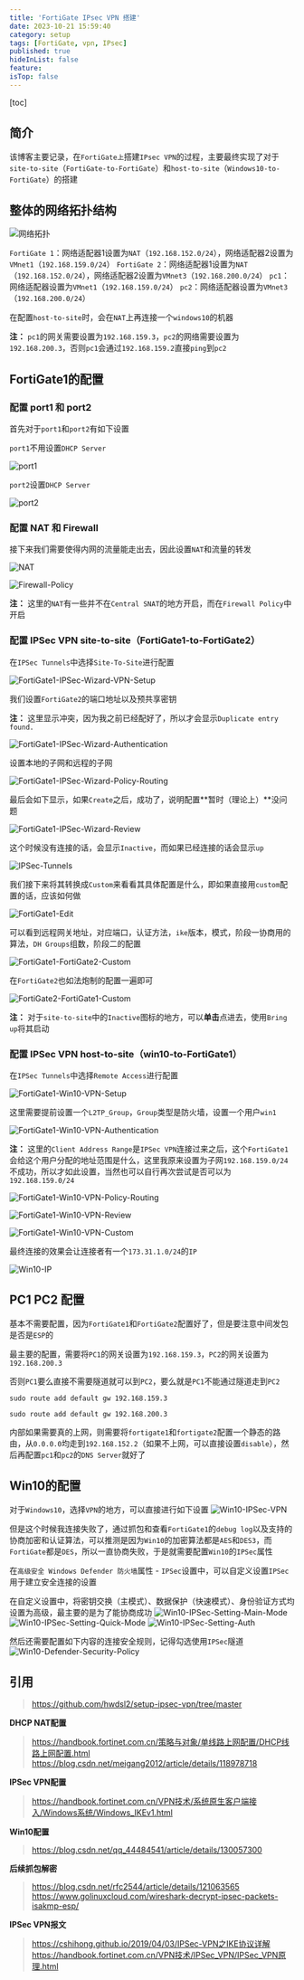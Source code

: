 ```yaml
---
title: 'FortiGate IPsec VPN 搭建'
date: 2023-10-21 15:59:40
category: setup
tags: [FortiGate, vpn, IPsec]
published: true
hideInList: false
feature: 
isTop: false
---
```


[toc]

## 简介

该博客主要记录，在`FortiGate上`搭建`IPsec VPN`的过程，主要最终实现了对于`site-to-site`（`FortiGate-to-FortiGate`）和`host-to-site`（`Windows10-to-FortiGate`）的搭建

## 整体的网络拓扑结构

![网络拓扑](/img/FortiGate-IPsec-VPN-Setup/network-topology-diagram.png)

`FortiGate 1`：网络适配器1设置为`NAT`（`192.168.152.0/24`），网络适配器2设置为`VMnet1`（`192.168.159.0/24`）
`FortiGate 2`：网络适配器1设置为`NAT`（`192.168.152.0/24`），网络适配器2设置为`VMnet3`（`192.168.200.0/24`）
`pc1`：网络适配器设置为`VMnet1`（`192.168.159.0/24`）
`pc2`：网络适配器设置为`VMnet3`（`192.168.200.0/24`）

在配置`host-to-site`时，会在`NAT`上再连接一个`windows10`的机器

**注：** `pc1`的网关需要设置为`192.168.159.3`，`pc2`的网络需要设置为`192.168.200.3`，否则`pc1`会通过`192.168.159.2`直接`ping`到`pc2`

## FortiGate1的配置

### 配置 port1 和 port2

首先对于`port1`和`port2`有如下设置

`port1`不用设置`DHCP Server`

![port1](/img/FortiGate-IPsec-VPN-Setup/FortiGate1-Interface-port1.png)

`port2`设置`DHCP Server`

![port2](/img/FortiGate-IPsec-VPN-Setup/FortiGate1-Interface-port2.png)

### 配置 NAT 和 Firewall

接下来我们需要使得内网的流量能走出去，因此设置`NAT`和流量的转发

![NAT](/img/FortiGate-IPsec-VPN-Setup/FortiGate1-NAT.png)

![Firewall-Policy](/img/FortiGate-IPsec-VPN-Setup/FortiGate1-Firewall-Policy.png)

**注：** 这里的`NAT`有一些并不在`Central SNAT`的地方开启，而在`Firewall Policy`中开启

### 配置 IPSec VPN site-to-site（FortiGate1-to-FortiGate2）

在`IPSec Tunnels`中选择`Site-To-Site`进行配置

![FortiGate1-IPSec-Wizard-VPN-Setup](/img/FortiGate-IPsec-VPN-Setup/FortiGate1-IPSec-Wizard-VPN-Setup.png)

我们设置`FortiGate2`的端口地址以及预共享密钥

**注：** 这里显示冲突，因为我之前已经配好了，所以才会显示`Duplicate entry found.`

![FortiGate1-IPSec-Wizard-Authentication](/img/FortiGate-IPsec-VPN-Setup/FortiGate1-IPSec-Wizard-Authentication.png)

设置本地的子网和远程的子网

![FortiGate1-IPSec-Wizard-Policy-Routing](/img/FortiGate-IPsec-VPN-Setup/FortiGate1-IPSec-Wizard-Policy-Routing.png)

最后会如下显示，如果`Create`之后，成功了，说明配置**暂时（理论上）**没问题

![FortiGate1-IPSec-Wizard-Review](/img/FortiGate-IPsec-VPN-Setup/FortiGate1-IPSec-Wizard-Review.png)

这个时候没有连接的话，会显示`Inactive`，而如果已经连接的话会显示`up`

![IPSec-Tunnels](/img/FortiGate-IPsec-VPN-Setup/FortiGate1-IPSec-Tunnels.png)

我们接下来将其转换成`Custom`来看看其具体配置是什么，即如果直接用`custom`配置的话，应该如何做

![FortiGate1-Edit](/img/FortiGate-IPsec-VPN-Setup/FortiGate1-Edit.png)

可以看到远程网关地址，对应端口，认证方法，`ike`版本，模式，阶段一协商用的算法，`DH Groups`组数，阶段二的配置

![FortiGate1-FortiGate2-Custom](/img/FortiGate-IPsec-VPN-Setup/FortiGate1-FortiGate2-Custom.png)

在`FortiGate2`也如法炮制的配置一遍即可

![FortiGate2-FortiGate1-Custom](/img/FortiGate-IPsec-VPN-Setup/FortiGate2-FortiGate1-Custom.png)

**注：** 对于`site-to-site`中的`Inactive`图标的地方，可以**单击**点进去，使用`Bring up`将其启动

### 配置 IPSec VPN host-to-site（win10-to-FortiGate1）

在`IPSec Tunnels`中选择`Remote Access`进行配置

![FortiGate1-Win10-VPN-Setup](/img/FortiGate-IPsec-VPN-Setup/FortiGate1-Win10-VPN-Setup.png)

这里需要提前设置一个`L2TP_Group`，`Group`类型是防火墙，设置一个用户`win1`

![FortiGate1-Win10-VPN-Authentication](/img/FortiGate-IPsec-VPN-Setup/FortiGate1-Win10-VPN-Authentication.png)

**注：** 这里的`Client Address Range`是`IPSec VPN`连接过来之后，这个`FortiGate1`会给这个用户分配的地址范围是什么，这里我原来设置为子网`192.168.159.0/24`不成功，所以才如此设置，当然也可以自行再次尝试是否可以为`192.168.159.0/24`

![FortiGate1-Win10-VPN-Policy-Routing](/img/FortiGate-IPsec-VPN-Setup/FortiGate1-Win10-VPN-Policy-Routing.png)

![FortiGate1-Win10-VPN-Review](/img/FortiGate-IPsec-VPN-Setup/FortiGate1-Win10-VPN-Review.png)

![FortiGate1-Win10-VPN-Custom](/img/FortiGate-IPsec-VPN-Setup/FortiGate1-Win10-VPN-Custom.png)

最终连接的效果会让连接者有一个`173.31.1.0/24`的`IP`

![Win10-IP](/img/FortiGate-IPsec-VPN-Setup/Win10-IP.png)

## PC1 PC2 配置

基本不需要配置，因为`FortiGate1`和`FortiGate2`配置好了，但是要注意中间发包是否是`ESP`的

最主要的配置，需要将`PC1`的网关设置为`192.168.159.3`，`PC2`的网关设置为`192.168.200.3`

否则`PC1`要么直接不需要隧道就可以到`PC2`，要么就是`PC1`不能通过隧道走到`PC2`

```
sudo route add default gw 192.168.159.3

sudo route add default gw 192.168.200.3
```

内部如果需要真的上网，则需要将`fortigate1`和`fortigate2`配置一个静态的路由，从`0.0.0.0`均走到`192.168.152.2`（如果不上网，可以直接设置`disable`），然后再配置`pc1`和`pc2`的`DNS Server`就好了



## Win10的配置

对于`Windows10`，选择`VPN`的地方，可以直接进行如下设置
![Win10-IPSec-VPN](/img/FortiGate-IPsec-VPN-Setup/Win10-IPSec-VPN.png)

但是这个时候我连接失败了，通过抓包和查看`FortiGate1`的`debug log`以及支持的协商加密和认证算法，可以推测是因为`Win10`的加密算法都是`AES`和`DES3`，而`FortiGate`都是`DES`，所以一直协商失败，于是就需要配置`Win10`的`IPSec`属性

在`高级安全 Windows Defender 防火墙`属性 - `IPSec`设置中，可以自定义设置`IPSec`用于建立安全连接的设置

在自定义设置中，将密钥交换（主模式）、数据保护（快速模式）、身份验证方式均设置为高级，最主要的是为了能协商成功
![Win10-IPSec-Setting-Main-Mode](/img/FortiGate-IPsec-VPN-Setup/Win10-IPSec-Setting-Main-Mode.png)
![Win10-IPSec-Setting-Quick-Mode](/img/FortiGate-IPsec-VPN-Setup/Win10-IPSec-Setting-Quick-Mode.png)
![Win10-IPSec-Setting-Auth](/img/FortiGate-IPsec-VPN-Setup/Win10-IPSec-Setting-Auth.png)

然后还需要配置如下内容的连接安全规则，记得勾选使用`IPSec`隧道
![Win10-Defender-Security-Policy](/img/FortiGate-IPsec-VPN-Setup/Win10-Defender-Security-Policy.png)

## 引用

> https://github.com/hwdsl2/setup-ipsec-vpn/tree/master

**DHCP NAT配置**
> https://handbook.fortinet.com.cn/策略与对象/单线路上网配置/DHCP线路上网配置.html
> https://blog.csdn.net/meigang2012/article/details/118978718

**IPSec VPN配置**
> https://handbook.fortinet.com.cn/VPN技术/系统原生客户端接入/Windows系统/Windows_IKEv1.html

**Win10配置**
> https://blog.csdn.net/qq_44484541/article/details/130057300

**后续抓包解密**
> https://blog.csdn.net/rfc2544/article/details/121063565
> https://www.golinuxcloud.com/wireshark-decrypt-ipsec-packets-isakmp-esp/

**IPSec VPN报文**
> https://cshihong.github.io/2019/04/03/IPSec-VPN之IKE协议详解
> https://handbook.fortinet.com.cn/VPN技术/IPSec_VPN/IPSec_VPN原理.html